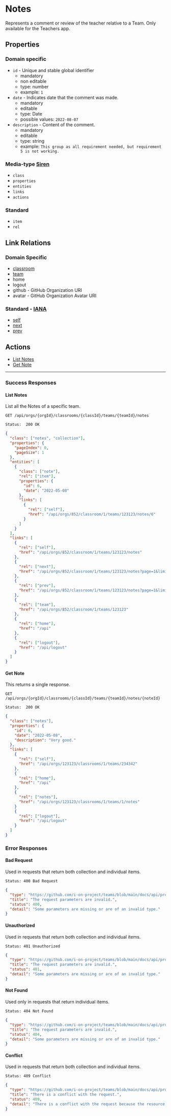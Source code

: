 # Notes

Represents a comment or review of the teacher relative to a Team. Only available for the Teachers app.

## Properties

### Domain specific

- `id` - Unique and stable global identifier
  - mandatory
  - non editable
  - type: number
  - example: ``1``
- ``date`` - Indicates date that the comment was made.
  - mandatory
  - editable
  - type: Date
  - possible values: ``2022-08-07``
- ``description`` - Content of the comment.
  - mandatory
  - editable
  - type: string
  - example: ``This group as all requirement needed, but requirement 5 is not working.``

### Media-type [Siren](https://github.com/kevinswiber/siren)

- `class`
- `properties`
- `entities`
- `links`
- `actions`

### Standard

- `item`
- `rel`

## Link Relations

### Domain Specific

- [classroom](./classrooms.md#get-classroom-teacher)
- [team](./teams.md#get-team-teacher)
- home
- logout
- github - GitHub Organization URI
- avatar - GitHub Organization Avatar URI

### Standard - [IANA](https://www.iana.org/assignments/link-relations/link-relations.xhtml)

- [self](https://www.iana.org/go/rfc4287)
- [next](https://html.spec.whatwg.org/multipage/links.html#link-type-next)
- [prev](https://html.spec.whatwg.org/multipage/links.html#link-type-prev)

## Actions

- [List Notes](#list-notes)
- [Get Note](#get-note)

---

### Success Responses

#### List Notes

List all the Notes of a specific team.

```http
GET /api/orgs/{orgId}/classrooms/{classId}/teams/{teamId}/notes
```

```text
Status:  200 OK
```

```json
{
  "class": ["notes", "collection"],
  "properties": {
    "pageIndex": 0,
    "pageSize": 1
  },
  "entities": [
    {
      "class": ["note"],
      "rel": ["item"],
      "properties": {
        "id": 6,
        "date": "2022-05-08"
      },
      "links": [
        {
          "rel": ["self"],
          "href": "/api/orgs/852/classroom/1/teams/123123/notes/6"
        }
      ]
    }
  ],
  "links": [
    {
      "rel": ["self"],
      "href": "/api/orgs/852/classroom/1/teams/123123/notes"
    },
    {
      "rel": ["next"],
      "href": "/api/orgs/852/classroom/1/teams/123123/notes?page=1&limit=10"
    },
    {
      "rel": ["prev"],
      "href": "/api/orgs/852/classroom/1/teams/123123/notes?page=1&limit=10"
    },
    {
      "rel": ["team"],
      "href": "/api/orgs/852/classroom/1/teams/123123"
    },
    {
      "rel": ["home"],
      "href": "/api"
    },
    {
      "rel": ["logout"],
      "href": "/api/logout"
    }
  ]
}
```

#### Get Note

This returns a single response.

```http
GET /api/orgs/{orgId}/classrooms/{classId}/teams/{teamId}/notes/{noteId}
```

```text
Status:  200 OK
```

```json
{
  "class": ["notes"],
  "properties": {
    "id": 6,
    "date": "2022-05-08",
    "description": "Very good."
  },
  "links": [
    {
      "rel": ["self"],
      "href": "/api/orgs/123123/classrooms/1/teams/234342"
    },
    {
      "rel": ["home"],
      "href": "/api"
    },
    {
      "rel": ["notes"],
      "href": "/api/orgs/123123/classrooms/1/teams/1/notes"
    }
    {
      "rel": ["logout"],
      "href": "/api/logout"
    }
  ]
}
```

### Error Responses

#### Bad Request

Used in requests that return both collection and individual items.

```text
Status: 400 Bad Request
```

```json
{
  "type": "https://github.com/i-on-project/teams/blob/main/docs/api/problems/bad_request.md",
  "title": "The request parameters are invalid.",
  "status": 400,
  "detail": "Some parameters are missing or are of an invalid type."
}
```

#### Unauthorized

Used in requests that return both collection and individual items.

```text
Status: 401 Unauthorized
```

```json
{
  "type": "https://github.com/i-on-project/teams/blob/main/docs/api/problems/unauthorized.md",
  "title": "The request parameters are invalid.",
  "status": 401,
  "detail": "Some parameters are missing or are of an invalid type."
}
```

#### Not Found

Used only in requests that return individual items.

```text
Status: 404 Not Found
```

```json
{
  "type": "https://github.com/i-on-project/teams/blob/main/docs/api/problems/not_found.md",
  "title": "The request parameters are invalid.",
  "status": 404,
  "detail": "Some parameters are missing or are of an invalid type."
}
```

#### Conflict

Used in requests that return both collection and individual items.

```text
Status: 409 Conflict
```

```json
{
  "type": "https://github.com/i-on-project/teams/blob/main/docs/api/problems/conflict.md",
  "title": "There is a conflict with the request.",
  "status": 409,
  "detail": "There is a conflict with the request because the resource already exists."
}
```

